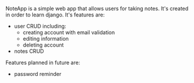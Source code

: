NoteApp is a simple web app that allows users for taking notes. It's created in order to learn django.
It's features are:
- user CRUD including:
  - creating account with email validation
  - editing information
  - deleting account
- notes CRUD

Features planned in future are:
- password reminder
